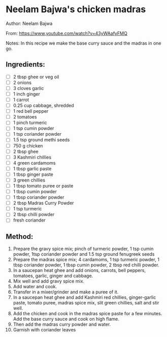 # Neelam Bajwa's chicken madras

Author: Neelam Bajwa

From: https://www.youtube.com/watch?v=43yWAafyFMQ

Notes: In this recipe we make the base curry sauce and the madras in one go.

## Ingredients:
- [ ] 2 tbsp ghee or veg oil
- [ ] 2 onions
- [ ] 3 cloves garlic
- [ ] 1 inch ginger
- [ ] 1 carrot
- [ ] 0.25 cup cabbage, shredded
- [ ] 1 red bell pepper
- [ ] 2 tomatoes
- [ ] 1 pinch turmeric
- [ ] 1 tsp cumin powder
- [ ] 1 tsp coriander powder
- [ ] 1.5 tsp ground methi seeds
- [ ] 750 g chicken
- [ ] 2 tbsp ghee
- [ ] 3 Kashmiri chillies
- [ ] 4 green cardamoms
- [ ] 1 tbsp garlic paste
- [ ] 1 tbsp ginger paste
- [ ] 3 green chillies
- [ ] 1 tbsp tomato puree or paste
- [ ] 1 tbsp cumin powder
- [ ] 1 tbsp coriander powder
- [ ] 2 tbsp Madras Curry Powder
- [ ] 1 tsp turmeric
- [ ] 2 tbsp chilli powder
- [ ] fresh coriander

## Method:
1. Prepare the gravy spice mix; pinch of turmeric powder, 1 tsp cumin powder, 1tsp coriander powder and 1.5 tsp ground fenugreek seeds
2. Prepare the madras spice mix; 4 cardamoms, 1 tsp turmeric powder, 1 tbsp coriander powder, 1 tbsp cumin powder, 2 tbsp red chilli powder.
3. In a saucepan heat ghee and add onions, carrots, bell peppers, tomatoes, garlic, ginger and cabbage.
4. Mix well and add gravy spice mix.
5. Add water and cook.
6. Transfer in a mixer/grinder and make a puree of it.
7. In a saucepan heat ghee and add Kashmiri red chillies, ginger-garlic paste, tomato puree, madras spice mix, slit green chillies, salt and stir well.
8. Add the chicken and cook in the madras spice paste for a few minutes. Add the base curry sauce and cook on high flame.
9. Then add the madras curry powder and water.
10. Garnish with coriander leaves